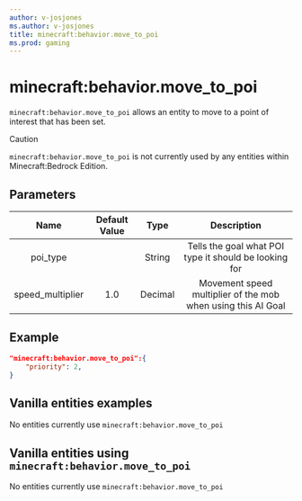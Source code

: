 ```yaml
---
author: v-josjones
ms.author: v-josjones
title: minecraft:behavior.move_to_poi
ms.prod: gaming
---
```


# minecraft:behavior.move_to_poi

`minecraft:behavior.move_to_poi` allows an entity to move to a point of interest that has been set.

> [!CAUTION]
> `minecraft:behavior.move_to_poi` is not currently used by any entities within Minecraft:Bedrock Edition.

## Parameters

|Name |Default Value  |Type  |Description  |
|:---------:|:---------:|:---------:|:---------:|
|poi_type| | String| Tells the goal what POI type it should be looking for |
|speed_multiplier| 1.0| Decimal| Movement speed multiplier of the mob when using this AI Goal |

## Example

```json
"minecraft:behavior.move_to_poi":{
    "priority": 2,
}
```

## Vanilla entities examples

No entities currently use `minecraft:behavior.move_to_poi`

## Vanilla entities using `minecraft:behavior.move_to_poi`

No entities currently use `minecraft:behavior.move_to_poi`
